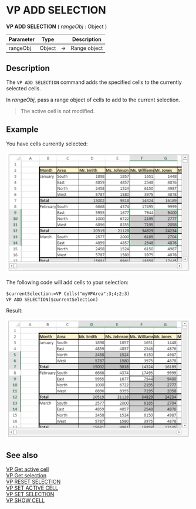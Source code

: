 # VP ADD SELECTION



**VP ADD SELECTION** ( *rangeObj* : Object )



|Parameter|Type| |Description|
|---|---|---|---|
|rangeObj| Object|->|Range object |

## Description

The `VP ADD SELECTION` command adds the specified cells to the currently selected cells.

In *rangeObj*, pass a range object of cells to add to the current selection.

>The active cell is not modified.

## Example  

You have cells currently selected:

![](../images/cmd_vpAddSelection1.PNG)

The following code will add cells to your selection:

```4d
$currentSelection:=VP Cells("myVPArea";3;4;2;3)
VP ADD SELECTION($currentSelection)
```

Result:

![](../images/cmd_vpAddSelection2.PNG)

## See also

[VP Get active cell](VP%20Get%20active%20cell.md)<br/>
[VP Get selection](VP%20Get%20selection.md)<br/>
[VP RESET SELECTION](VP%20RESET%20SELECTION.md)<br/>
[VP SET ACTIVE CELL](VP%20SET%20ACTIVE%20CELL.md)<br/>
[VP SET SELECTION](VP%20SET%20SELECTION.md)<br/>
[VP SHOW CELL](VP%20SHOW%20CELL.md)